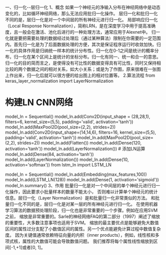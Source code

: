 一、归一化--层归一化
   1、概念
         如果一个神经元的净输入分布在神经网络中是动态变化的，比如循环神经网络，那么无法应用批归一化操作。
层归一化和批归一化不同的是，层归一化是对一个中间层的所有神经元进行归一化。
        局部响应归一化（Local Response Normalization），简称LRN，是在深度学习中用于提高准确度，且一般会在激活、池化后进行的一种处理方法，通常应用于Alexnet中。
        归一化就是要把需要处理的数据经过处理后（通过某种算法）限制在你需要的一定范围内。首先归一化是为了后面数据处理的方便，其次是保证程序运行时收敛加快。归一化的具体作用是归纳统一样本的统计分布性。归一化在0-1之间是统计的概率分布，归一化在某个区间上是统计的坐标分布。归一化有同一、统一和合一的意思。
        归一化的目的简而言之，是使得没有可比性的数据变得具有可比性，同时又保持相比较的两个数据之间的相对关系，如大小关系；或是为了作图，原来很难在一张图上作出来，归一化后就可以很方便的给出图上的相对位置等。
   2.算法流程
         from keras_layer_normalization import LayerNormalization
   # 构建LN CNN网络
   model_ln = Sequential()
   model_ln.add(Conv2D(input_shape = (28,28,1), filters=6, kernel_size=(5,5), padding='valid', activation='tanh'))
   model_ln.add(MaxPool2D(pool_size=(2,2), strides=2))
   model_ln.add(Conv2D(input_shape=(14,14,6), filters=16, kernel_size=(5,5), padding='valid', activation='tanh'))
   model_ln.add(MaxPool2D(pool_size=(2,2), strides=2))
   model_ln.add(Flatten())
   model_ln.add(Dense(120, activation='tanh'))
   model_ln.add(LayerNormalization()) # 添加LN运算
   model_ln.add(Dense(84, activation='tanh'))
   model_ln.add(LayerNormalization())
   model_ln.add(Dense(10, activation='softmax'))
   from lstm_ln import LSTM_LN

   model_ln = Sequential()
   model_ln.add(Embedding(max_features,100))
   model_ln.add(LSTM_LN(128))
   model_ln.add(Dense(1, activation='sigmoid'))
   model_ln.summary()
   3、作用 
          批量归一化是对一个中间层的单个神经元进行归一化操作，因此要求小批量样本的数量不能太小，
否则难以计算单个神经元的统计信息。层归一化（Layer Normalization）是和批量归一化非常类似的方法。
和批量归一化不同的是，层归一化是对某一层的所有神经元进行归一化。
          在使用机器学习算法的数据预处理阶段，归一化也是非常重要的一个步骤。例如在应用SVM之前，
缩放是非常重要的。Sarle的神经网络FAQ的第二部分（1997）阐述了缩放的重要性，大多数注意事项也适用于SVM。
缩放的最主要优点是能够避免大数值区间的属性过分支配了小数值区间的属性。另一个优点能避免计算过程中数值复杂度。
因为关键值通常依赖特征向量的内积（inner products），例如，线性核和多项式核，属性的大数值可能会导致数值问题。
我们推荐将每个属性线性缩放到区间[-1,+1]或者[0, 1]。